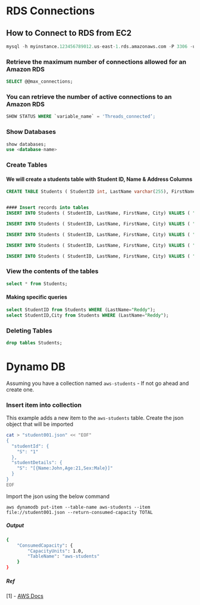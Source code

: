 # RDS Connections

## How to Connect to RDS from EC2
```sql
mysql -h myinstance.123456789012.us-east-1.rds.amazonaws.com -P 3306 -u dbmaster -p
```

### Retrieve the maximum number of connections allowed for an Amazon RDS

```sql
SELECT @@max_connections;
```

### You can retrieve the number of active connections to an Amazon RDS

```sql
SHOW STATUS WHERE `variable_name` = 'Threads_connected’;
```

### Show Databases
```sql
show databases;
use <database-name>
```

### Create Tables

#### We will create a students table with Student ID, Name & Address Columns

```sql
CREATE TABLE Students ( StudentID int, LastName varchar(255), FirstName varchar(255), City varchar(255) );


#### Insert records into tables
INSERT INTO Students ( StudentID, LastName, FirstName, City) VALUES ( "001", "Kumar", "Anil", "Singapore" );

INSERT INTO Students ( StudentID, LastName, FirstName, City) VALUES ( "002", "Reddy", "M", "Hyderabad" );

INSERT INTO Students ( StudentID, LastName, FirstName, City) VALUES ( "003", "Reddy", "N", "Hyderabad" );

INSERT INTO Students ( StudentID, LastName, FirstName, City) VALUES ( "004", "Vel", "D", "Chennai" );

INSERT INTO Students ( StudentID, LastName, FirstName, City) VALUES ( "005", "Student", "Martian", "Mars" );
```

### View the contents of the tables
```sql
select * from Students;
```

#### Making specific queries
```sql
select StudentID from Students WHERE (LastName="Reddy");
select StudentID,City from Students WHERE (LastName="Reddy");
```

### Deleting Tables
```sql
drop tables Students;
```

# Dynamo DB

Assuming you have a collection named `aws-students` - If not go ahead and create one.

### Insert item into collection

This example adds a new item to the `aws-students` table. Create the json object that will be imported

```sh
cat > "student001.json" << "EOF"
{
  "studentId": {
    "S": "1"
  },
  "studentDetails": {
    "S": "[{Name:John,Age:21,Sex:Male}]"
  }
}
EOF
```

Import the json using the below command
```nosql
aws dynamodb put-item --table-name aws-students --item file://student001.json --return-consumed-capacity TOTAL
```
##### Output
```sh
{
    "ConsumedCapacity": {
        "CapacityUnits": 1.0, 
        "TableName": "aws-students"
    }
}
```

##### Ref
[1] - [AWS Docs](http://docs.aws.amazon.com/cli/latest/reference/dynamodb/put-item.html)

